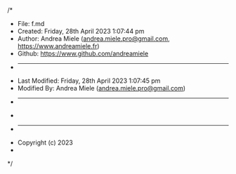 /*
 * File: f.md
 * Created: Friday, 28th April 2023 1:07:44 pm
 * Author: Andrea Miele (andrea.miele.pro@gmail.com, https://www.andreamiele.fr)
 * Github: https://www.github.com/andreamiele
 * -----
 * Last Modified: Friday, 28th April 2023 1:07:45 pm
 * Modified By: Andrea Miele (andrea.miele.pro@gmail.com)
 * -----
 * 
 * -----
 * Copyright (c) 2023
 * 
 */
